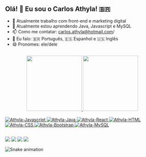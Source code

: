## Olá! 👋 Eu sou o Carlos Athyla! 🇧🇷

- 🔭 Atualmente trabalho com front-end e marketing digital 
- 🌱 Atualmente estou aprendendo Java, Javascript e MySQL
- 📫 Como me contatar: carlos.athyla@hotmail.com/
- 👅 Eu falo: 🇧🇷 Português, 🇪🇸 Espanhol e 🇺🇸󠁢󠁳󠁳󠁷󠁿 Inglês
- 😄 Pronomes: ele/dele

##

<div align="center">
  <a href="https://github.com/carlosathyla">
  <img height="180em" src="https://github-readme-stats.vercel.app/api?username=carlosathyla&show_icons=true&theme=highcontrast&include_all_commits=true&count_private=true"/>
  <img height="180em" src="https://github-readme-stats.vercel.app/api/top-langs/?username=carlosathyla&layout=compact&langs_count=7&theme=highcontrast"/>
</div>

 
  
<div style="display: inline_block"><br>
  <img alt="Athyla-Javascript" src="https://img.shields.io/badge/JavaScript-F7DF1E?style=for-the-badge&logo=javascript&logoColor=black">
  <img alt="Athyla-Java"src="https://img.shields.io/badge/Java-ED8B00?style=for-the-badge&logo=java&logoColor=white">
  <img alt="Athyla-React"src="https://img.shields.io/badge/React-20232A?style=for-the-badge&logo=react&logoColor=61DAFB">
  <img alt="Athyla-HTML"src="https://img.shields.io/badge/HTML5-E34F26?style=for-the-badge&logo=html5&logoColor=white">
  <img alt="Athyla-CSS"src="https://img.shields.io/badge/CSS3-1572B6?style=for-the-badge&logo=css3&logoColor=white">
  <img alt="Athyla-Bootstrap"src="https://img.shields.io/badge/Bootstrap-563D7C?style=for-the-badge&logo=bootstrap&logoColor=white">
  <img alt="Athyla-MySQL"src="https://img.shields.io/badge/MySQL-00000F?style=for-the-badge&logo=mysql&logoColor=white">
  
</div>
  
  ##
  
<div>
  <a href="https://api.whatsapp.com/send?phone=%2B5511991283798&text=Oi+%C3%81thyla%21+Gostaria+de+conversar+contigo%21+Voc%C3%AA+esta+dispon%C3%ADvel%3F" target="_blank"><img src="https://img.shields.io/badge/WhatsApp-25D366?style=for-the-badge&logo=whatsapp&logoColor=white" target="_blank"></a>
  <a href="https://discord.gg/8ydGrJMx" target="_blank"><img src="https://img.shields.io/badge/Discord-7289DA?style=for-the-badge&logo=discord&logoColor=white" target="_blank"></a>
  <a href="https://www.linkedin.com/in/carlosathyla" target="_blank"><img src="https://img.shields.io/badge/-LinkedIn-%230077B5?style=for-the-badge&logo=linkedin&logoColor=white" target="_blank"></a>
  <a href = "mailto:carlos.athyla@hotmail.com"><img src="https://img.shields.io/badge/Microsoft_Outlook-0078D4?style=for-the-badge&logo=microsoft-outlook&logoColor=white)" target="_blank"></a>
  
  ![Snake animation](https://github.com/carlosathyla/carlosathyla/blob/output/github-contribution-grid-snake.svg)
 
</div>
  
  
